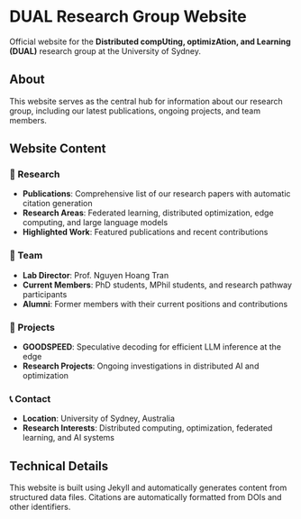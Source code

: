 # DUAL Research Group Website

Official website for the **Distributed compUting, optimizAtion, and Learning (DUAL)** research group at the University of Sydney.

## About

This website serves as the central hub for information about our research group, including our latest publications, ongoing projects, and team members.

## Website Content

### 🔬 Research
- **Publications**: Comprehensive list of our research papers with automatic citation generation
- **Research Areas**: Federated learning, distributed optimization, edge computing, and large language models
- **Highlighted Work**: Featured publications and recent contributions

### 👥 Team
- **Lab Director**: Prof. Nguyen Hoang Tran
- **Current Members**: PhD students, MPhil students, and research pathway participants
- **Alumni**: Former members with their current positions and contributions

### 🚀 Projects
- **GOODSPEED**: Speculative decoding for efficient LLM inference at the edge
- **Research Projects**: Ongoing investigations in distributed AI and optimization

### 📞 Contact
- **Location**: University of Sydney, Australia
- **Research Interests**: Distributed computing, optimization, federated learning, and AI systems

## Technical Details

This website is built using Jekyll and automatically generates content from structured data files. Citations are automatically formatted from DOIs and other identifiers.
